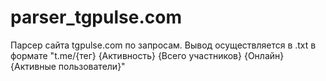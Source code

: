 # parser_tgpulse.com

Парсер сайта tgpulse.com по запросам. 
Вывод осуществляется в .txt в формате "t.me/{тег}  {Активность} {Всего участников} {Онлайн} {Активные пользователи}"

